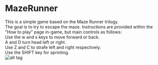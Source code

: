 # MazeRunner
This is a simple game based on the Maze Runner trilogy.<br/>
The goal is to try to escape the maze. Instructions are provided within the "How to play" page in-game, but main controls as follows:<br/>
Use the w and s keys to move forward or back.<br/>
A and D turn head left or right.<br/>
Use Z and C to strafe left and right respectively. <br/>
Use the SHIFT key for sprinting.<br/>
![alt tag](https://raw.githubusercontent.com/rjhunjhunwala/MazeRunner/master/Rendered.png)
